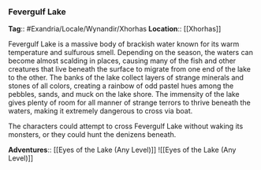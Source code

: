 ### Fevergulf Lake
**Tag**:: #Exandria/Locale/Wynandir/Xhorhas
**Location**:: [[Xhorhas]]

Fevergulf Lake is a massive body of brackish water known for its warm temperature and sulfurous smell. Depending on the season, the waters can become almost scalding in places, causing many of the fish and other creatures that live beneath the surface to migrate from one end of the lake to the other. The banks of the lake collect layers of strange minerals and stones of all colors, creating a rainbow of odd pastel hues among the pebbles, sands, and muck on the lake shore. The immensity of the lake gives plenty of room for all manner of strange terrors to thrive beneath the waters, making it extremely dangerous to cross via boat.

The characters could attempt to cross Fevergulf Lake without waking its monsters, or they could hunt the denizens beneath.

**Adventures**:: [[Eyes of the Lake (Any Level)]]
![[Eyes of the Lake (Any Level)]]